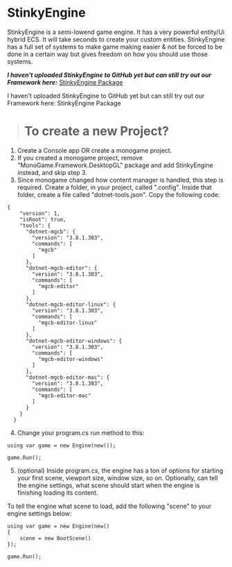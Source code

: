 # StinkyEngine
StinkyEngine is a semi-lowend game engine. It has a very powerful entity/Ui hybrid ECS. It will take seconds to create your custom entities. StinkyEngine has a full set of systems to make game making easier & not be forced to be done in a certain way but gives freedom on how you should use those systems.

_**I haven't uploaded StinkyEngine to GitHub yet but can still try out our Framework here:**_ [StinkyEngine Package](https://www.nuget.org/packages/StinkyEngine)

I haven't uploaded StinkyEngine to GitHub yet but can still try out our Framework here: StinkyEngine Package

> # To create a new Project?

1. Create a Console app OR create a monogame project.
2. If you created a monogame project, remove "MonoGame.Framework.DesktopGL" package and add StinkyEngine instead, and skip step 3.
3. Since monogame changed how content manager is handled, this step is required. Create a folder, in your project, called ".config". Inside that folder, create a file called "dotnet-tools.json". Copy the following code:

```
{
	"version": 1,
	"isRoot": true,
	"tools": {
	  "dotnet-mgcb": {
		"version": "3.8.1.303",
		"commands": [
		  "mgcb"
		]
	  },
	  "dotnet-mgcb-editor": {
		"version": "3.8.1.303",
		"commands": [
		  "mgcb-editor"
		]
	  },
	  "dotnet-mgcb-editor-linux": {
		"version": "3.8.1.303",
		"commands": [
		  "mgcb-editor-linux"
		]
	  },
	  "dotnet-mgcb-editor-windows": {
		"version": "3.8.1.303",
		"commands": [
		  "mgcb-editor-windows"
		]
	  },
	  "dotnet-mgcb-editor-mac": {
		"version": "3.8.1.303",
		"commands": [
		  "mgcb-editor-mac"
		]
	  }
	}
  }
```

 4. Change your program.cs run method to this:
```
using var game = new Engine(new());

game.Run();
```

5. (optional) Inside program.cs, the engine has a ton of options for starting your first scene, viewport size, window size, so on. Optionally, can tell the engine settings, what scene should start when the engine is finishing loading its content.

To tell the engine what scene to load, add the following "scene" to your engine settings below:
```
using var game = new Engine(new()
{
	scene = new BootScene()
});

game.Run();
```
